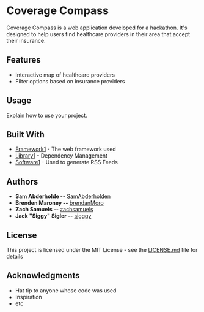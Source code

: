# Coverage Compass

Coverage Compass is a web application developed for a hackathon. It's designed to help users find healthcare providers in their area that accept their insurance.

## Features

- Interactive map of healthcare providers
- Filter options based on insurance providers


## Usage

Explain how to use your project.


## Built With

* [Framework1](http://www.dropwizard.io/1.0.2/docs/) - The web framework used
* [Library1](https://maven.apache.org/) - Dependency Management
* [Software1](https://rometools.github.io/rome/) - Used to generate RSS Feeds


## Authors

* **Sam Abderholde --**  [SamAbderholden](https://github.com/yourname)
* **Brenden Maroney --**  [brendanMoro](https://github.com/yourname)
* **Zach Samuels --**  [zachsamuels](https://github.com/yourname)
* **Jack "Siggy" Sigler --**  [sigggy](https://github.com/yourname)


## License

This project is licensed under the MIT License - see the [LICENSE.md](LICENSE.md) file for details

## Acknowledgments

* Hat tip to anyone whose code was used
* Inspiration
* etc